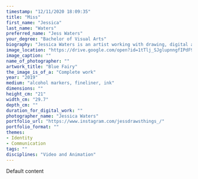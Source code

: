 ```yaml
---
timestamp: "12/11/2020 18:09:35"
title: "Miss"
first_name: "Jessica"
last_name: "Waters"
preferred_name: "Jess Waters"
your_degree: "Bachelor of Visual Arts"
biography: "Jessica Waters is an artist working with drawing, digital art and animation. Throughout her practice she deals primarily with character, fashion and pop culture as a way to convey ideas, coming from an animation background this tends to be related to linear narrative. Jess has work in a variety of private collections, and she has been commissioned to design tattoos and logos locally, her work has also been bought and exhibited by her former high school Mulwaree Highschool in Goulburn. In 2019 she participated in the Taralga Art Show as well as exhibiting and selling her work at Goulburn Comic-Con. She is currently a member of her local artist-run gallery The Gallery on Track, where she has artworks for sale and acts as their social media/ advertising officer."
image_location: "https://drive.google.com/open?id=1tTlj_SJglupnngfIPdF9JTmFqN6tKbJM"
image_caption: ""
name_of_photographer: ""
artwork_title: "Blue Fairy"
the_image_is_of_a: "Complete work"
year: "2019"
medium: "alcohol markers, fineliner, ink"
dimensions: ""
height_cm: "21"
width_cm: "29.7"
depth_cm: ""
duration_for_digital_work: ""
photographer_name: "Jessica Waters"
portfolio_url: "https://www.instagram.com/jessdrawsthings_/"
portfolio_format: ""
themes:
- Identity
- Communication
tags: ""
disciplines: "Video and Animation"
---
```


Default content